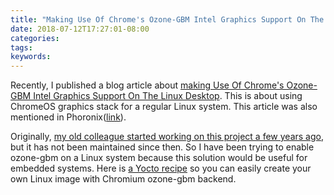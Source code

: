 ```yaml
---
title: "Making Use Of Chrome's Ozone-GBM Intel Graphics Support On The Linux Desktop"
date: 2018-07-12T17:27:01-08:00
categories:
tags:
keywords:
---
```


Recently, I published a blog article about [making Use Of Chrome's Ozone-GBM Intel Graphics Support On The Linux Desktop](https://01.org/blogs/joone/2018/using-chrome-os-graphics-stack-intel-based-linux-desktops). This is about using ChromeOS graphics stack for a regular Linux system. This article was also mentioned in Phoronix([link](https://www.phoronix.com/scan.php?page=news_item&px=Using-Ozone-GBM-On-Desktop)).

Originally, [my old colleague started working on this project a few years ago](https://software.intel.com/en-us/blogs/2014/10/23/chromium-ozone-gbm-explained), but it has not been maintained since then. So I have been trying to enable ozone-gbm on a Linux system because this solution would be useful for embedded systems. Here is [a Yocto recipe](https://github.com/joone/meta-browser/tree/ozone-gbm-69) so you can easily create your own Linux image with Chromium ozone-gbm backend.